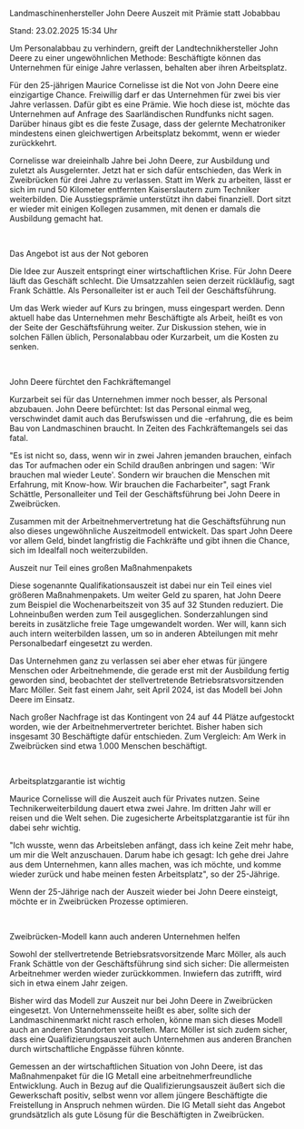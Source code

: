 
Landmaschinenhersteller John Deere
Auszeit mit Prämie statt Jobabbau


Stand: 23.02.2025 15:34 Uhr


Um Personalabbau zu verhindern, greift der Landtechnikhersteller John Deere zu einer ungewöhnlichen Methode: Beschäftigte können das Unternehmen für einige Jahre verlassen, behalten aber ihren Arbeitsplatz.



Für den 25-jährigen Maurice Cornelisse ist die Not von John Deere eine einzigartige Chance. Freiwillig darf er das Unternehmen für zwei bis vier Jahre verlassen. Dafür gibt es eine Prämie. Wie hoch diese ist, möchte das Unternehmen auf Anfrage des Saarländischen Rundfunks nicht sagen. Darüber hinaus gibt es die feste Zusage, dass der gelernte Mechatroniker mindestens einen gleichwertigen Arbeitsplatz bekommt, wenn er wieder zurückkehrt.


Cornelisse war dreieinhalb Jahre bei John Deere, zur Ausbildung und zuletzt als Ausgelernter. Jetzt hat er sich dafür entschieden, das Werk in Zweibrücken für drei Jahre zu verlassen. Statt im Werk zu arbeiten, lässt er sich im rund 50 Kilometer entfernten Kaiserslautern zum Techniker weiterbilden. Die Ausstiegsprämie unterstützt ihn dabei finanziell. Dort sitzt er wieder mit einigen Kollegen zusammen, mit denen er damals die Ausbildung gemacht hat.


 

Das Angebot ist aus der Not geboren


Die Idee zur Auszeit entspringt einer wirtschaftlichen Krise. Für John Deere läuft das Geschäft schlecht. Die Umsatzzahlen seien derzeit rückläufig, sagt Frank Schättle. Als Personalleiter ist er auch Teil der Geschäftsführung.


Um das Werk wieder auf Kurs zu bringen, muss eingespart werden. Denn aktuell habe das Unternehmen mehr Beschäftigte als Arbeit, heißt es von der Seite der Geschäftsführung weiter. Zur Diskussion stehen, wie in solchen Fällen üblich, Personalabbau oder Kurzarbeit, um die Kosten zu senken.


 

John Deere fürchtet den Fachkräftemangel


Kurzarbeit sei für das Unternehmen immer noch besser, als Personal abzubauen. John Deere befürchtet: Ist das Personal einmal weg, verschwindet damit auch das Berufswissen und die -erfahrung, die es beim Bau von Landmaschinen braucht. In Zeiten des Fachkräftemangels sei das fatal.


"Es ist nicht so, dass, wenn wir in zwei Jahren jemanden brauchen, einfach das Tor aufmachen oder ein Schild draußen anbringen und sagen: 'Wir brauchen mal wieder Leute'. Sondern wir brauchen die Menschen mit Erfahrung, mit Know-how. Wir brauchen die Facharbeiter", sagt Frank Schättle, Personalleiter und Teil der Geschäftsführung bei John Deere in Zweibrücken.


Zusammen mit der Arbeitnehmervertretung hat die Geschäftsführung nun also dieses ungewöhnliche Auszeitmodell entwickelt. Das spart John Deere vor allem Geld, bindet langfristig die Fachkräfte und gibt ihnen die Chance, sich im Idealfall noch weiterzubilden.

Auszeit nur Teil eines großen Maßnahmenpakets


Diese sogenannte Qualifikationsauszeit ist dabei nur ein Teil eines viel größeren Maßnahmenpakets. Um weiter Geld zu sparen, hat John Deere zum Beispiel die Wochenarbeitszeit von 35 auf 32 Stunden reduziert. Die Lohneinbußen werden zum Teil ausgeglichen. Sonderzahlungen sind bereits in zusätzliche freie Tage umgewandelt worden. Wer will, kann sich auch intern weiterbilden lassen, um so in anderen Abteilungen mit mehr Personalbedarf eingesetzt zu werden.


Das Unternehmen ganz zu verlassen sei aber eher etwas für jüngere Menschen oder Arbeitnehmende, die gerade erst mit der Ausbildung fertig geworden sind, beobachtet der stellvertretende Betriebsratsvorsitzenden Marc Möller. Seit fast einem Jahr, seit April 2024, ist das Modell bei John Deere im Einsatz.


Nach großer Nachfrage ist das Kontingent von 24 auf 44 Plätze aufgestockt worden, wie der Arbeitnehmervertreter berichtet. Bisher haben sich insgesamt 30 Beschäftigte dafür entschieden. Zum Vergleich: Am Werk in Zweibrücken sind etwa 1.000 Menschen beschäftigt.


 

Arbeitsplatzgarantie ist wichtig


Maurice Cornelisse will die Auszeit auch für Privates nutzen. Seine Technikerweiterbildung dauert etwa zwei Jahre. Im dritten Jahr will er reisen und die Welt sehen. Die zugesicherte Arbeitsplatzgarantie ist für ihn dabei sehr wichtig.


"Ich wusste, wenn das Arbeitsleben anfängt, dass ich keine Zeit mehr habe, um mir die Welt anzuschauen. Darum habe ich gesagt: Ich gehe drei Jahre aus dem Unternehmen, kann alles machen, was ich möchte, und komme wieder zurück und habe meinen festen Arbeitsplatz", so der 25-Jährige. 


Wenn der 25-Jährige nach der Auszeit wieder bei John Deere einsteigt, möchte er in Zweibrücken Prozesse optimieren.


 

Zweibrücken-Modell kann auch anderen Unternehmen helfen


Sowohl der stellvertretende Betriebsratsvorsitzende Marc Möller, als auch Frank Schättle von der Geschäftsführung sind sich sicher: Die allermeisten Arbeitnehmer werden wieder zurückkommen. Inwiefern das zutrifft, wird sich in etwa einem Jahr zeigen.


Bisher wird das Modell zur Auszeit nur bei John Deere in Zweibrücken eingesetzt. Von Unternehmensseite heißt es aber, sollte sich der Landmaschinenmarkt nicht rasch erholen, könne man sich dieses Modell auch an anderen Standorten vorstellen. Marc Möller ist sich zudem sicher, dass eine Qualifizierungsauszeit auch Unternehmen aus anderen Branchen durch wirtschaftliche Engpässe führen könnte.


Gemessen an der wirtschaftlichen Situation von John Deere, ist das Maßnahmenpaket für die IG Metall eine arbeitnehmerfreundliche Entwicklung. Auch in Bezug auf die Qualifizierungsauszeit äußert sich die Gewerkschaft positiv, selbst wenn vor allem jüngere Beschäftigte die Freistellung in Anspruch nehmen würden. Die IG Metall sieht das Angebot grundsätzlich als gute Lösung für die Beschäftigten in Zweibrücken.

